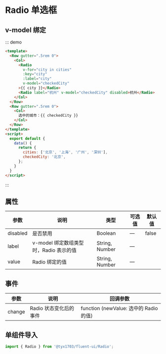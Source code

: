 # Radio 单选框


## v-model 绑定

::: demo

```html
<template>
  <Row gutter=".5rem 0">
    <Col>
      <Radio
        v-for="city in cities"
        :key="city"
        :label="city"
        v-model="checkedCity"
      >{{ city }}</Radio>
      <Radio label="杭州" v-model="checkedCity" disabled>杭州</Radio>
    </Col>
  </Row>
  <Row gutter=".5rem 0">
    <Col>
      选中的城市：{{ checkedCity }}
    </Col>
  </Row>
</template>
<script>
  export default {
    data() {
      return {
        cities: ['北京', '上海', '广州', '深圳'],
        checkedCity: '北京',
      };
    }
  }
</script>
```
:::

## 属性

| 参数  | 说明 | 类型 | 可选值 | 默认值 |
|-------|------ |------|------|------|
| disabled | 是否禁用 | Boolean | — | false |
| label | v-model 绑定数组类型时，Radio 表示的值 | String, Number | — |  |
| value | Radio 绑定的值 | String, Number | — | |

## 事件

| 参数  | 说明 | 回调参数 |
|-------|------ |------|
| change | Radio 状态变化后的事件 | function (newValue: 选中的 Radio 的值) |


## 单组件导入

```js
import { Radio } from '@tyx1703/fluent-ui/Radio';
```